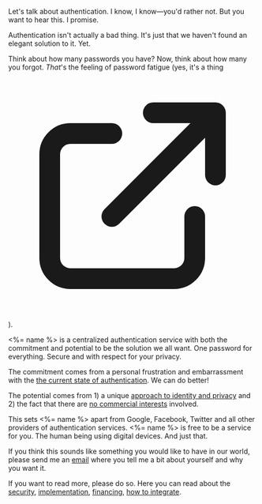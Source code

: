 Let's talk about authentication. I know, I know&mdash;you'd rather not. But you want to hear this. I promise.

Authentication isn't actually a bad thing. It's just that we haven't found an elegant solution to it. Yet.

Think about how many passwords you have? Now, think about how many you forgot. _That_'s the feeling of password fatigue (yes, it's a thing [<svg fill="none" viewBox="0 0 24 24" stroke="currentColor"><path stroke-linecap="round" stroke-linejoin="round" stroke-width="2" d="M10 6H6a2 2 0 00-2 2v10a2 2 0 002 2h10a2 2 0 002-2v-4M14 4h6m0 0v6m0-6L10 14"/></svg>](https://en.wikipedia.org/wiki/Password_fatigue "Read about password fatigue on Wikipedia")).

<%= name %> is a centralized authentication service with both the commitment and potential to be the solution we all want. One password for everything. Secure and with respect for your privacy.

The commitment comes from a personal frustration and embarrassment with the [the current state of authentication](<%= about_current_state_of_authentication_path %>). We can do better!

The potential comes from 1) a unique [approach to identity and privacy](<%= about_approach_to_identity_path %> "Read about the") and 2) the fact that there are [no commercial interests](<%= about_non_profit_path %>) involved.

This sets <%= name %> apart from Google, Facebook, Twitter and all other providers of authentication services. <%= name %> is free to be a service for you. The human being using digital devices. And just that.

If you think this sounds like something you would like to have in our world, please send me an [email](mailto:anders@promiseauthentication.org "anders@promiseauthentication.org") where you tell me a bit about yourself and why you want it.

If you want to read more, please do so. Here you can read about the [security](), [implementation](), [financing](), [how to integrate]().

